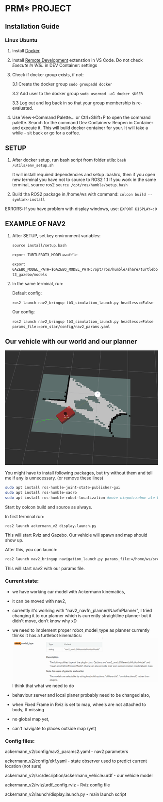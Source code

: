 # PRM* PROJECT

## Installation Guide

### Linux Ubuntu

1. Install [Docker](https://docs.docker.com/engine/install/ubuntu/)

2. Install [Remote Development](https://marketplace.visualstudio.com/items?itemName=ms-vscode-remote.vscode-remote-extensionpack) extenstion in VS Code. Do not check *Execute In WSL* in DEV Container: settings

3. Check if docker group exists, if not: 

    3.1 Create the docker group
        `sudo groupadd docker`

    3.2 Add user to the docker group
        `sudo usermod -aG docker $USER`

    3.3 Log out and log back in so that your group membership is re-evaluated.

4. Use View->Command Palette... or Ctrl+Shift+P to open the command palette. Search for the command Dev Containers: Reopen in Container and execute it. This will build docker container for your. It will take a while - sit back or go for a coffee.

## SETUP

1. After docker setup, run bash script from folder utils:
    `bash /utils/env_setup.sh`
    
    It will install required dependencies and setup .bashrc, then if you open new terminal you have not to source to ROS2
    1.1 If you work in the same terminal, source ros2
        `source /opt/ros/humble/setup.bash`

2. Build tha ROS2 package in /home/ws with command:
    `colcon build --symlink-install`

ERRORS:
    If you have problem with display windows, use:
    `EXPORT DISPLAY=:0`

## EXAMPLE OF NAV2

1. After SETUP, set key environment variables:

    `source install/setup.bash`
    
    `export TURTLEBOT3_MODEL=waffle`

    `export GAZEBO_MODEL_PATH=$GAZEBO_MODEL_PATH:/opt/ros/humble/share/turtlebot3_gazebo/models`

2. In the same terminal, run:

    Default config:

    `ros2 launch nav2_bringup tb3_simulation_launch.py headless:=False`

    Our config:
    
    `ros2 launch nav2_bringup tb3_simulation_launch.py headless:=False params_file:=prm_star/config/nav2_params.yaml`


## Our vehicle with our world and our planner

![alt text](img/image.png)

You might have to install following packages, but try without them and tell me if any is unnecessary. (or remove these lines)

```bash
sudo apt install ros-humble-joint-state-publisher-gui
sudo apt install ros-humble-xacro
sudo apt install ros-humble-robot-localization #może niepotrzebne ale kto wie
```

Start by colcon build and source as always.

In first terminal run:

```bash
ros2 launch ackermann_v2 display.launch.py
```

This will start Rviz and Gazebo. Our vehicle will spawn and map should show up.

After this, you can launch:
```bash
ros2 launch nav2_bringup navigation_launch.py params_file:=/home/ws/src/ackermann_v2/config/nav2_params2.yaml
```

This will start nav2 with our params file.

### Current state:

- we have working car model with Ackermann kinematics,

- it can be moved with nav2,

- currently it's working with "nav2_navfn_planner/NavfnPlanner", I tried changing it to our planner which is currently straightline planner but it didn't move, don't know why xD

- we need to implement proper robot_model_type as planner currently thinks it has a turtlebot kinematics:
![alt text](img/image-1.png)
I think that what we need to do

- behaviour server and local planer probably need to be changed also,

- when Fixed Frame in Rviz is set to map, wheels are not attached to body, tf missing

- no global map yet,

- can't navigate to places outside map (yet)

### Config files:

ackermann_v2/config/nav2_params2.yaml - nav2 parameters

ackermann_v2/config/ekf.yaml - state observer used to predict current location (not sure)

ackermann_v2/src/decription/ackermann_vehicle.urdf - our vehicle model

ackermann_v2/rviz/urdf_config.rviz - Rviz config file

ackermann_v2/launch/display.launch.py - main launch script
